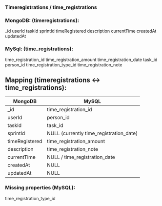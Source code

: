 ### Timeregistrations / time_registrations

### MongoDB: (timeregistrations):
_id
userId
taskId
sprintId
timeRegistered
description
currentTime
createdAt
updatedAt

### MySql: (time_registrations):
time_registration_id
time_registration_amount
time_registration_date
task_id
person_id
time_registration_type_id
time_registration_note

## Mapping (timeregistrations <-> time_registrations):
| MongoDB | MySQL |
|---------|-------|
| _id | time_registration_id |
| userId | person_id |
| taskId | task_id |
| sprintId | NULL (currently time_registration_date) |
| timeRegistered | time_registration_amount |
| description | time_registration_note |
| currentTime | NULL / time_registration_date |
| createdAt | NULL |
| updatedAt | NULL |

### Missing properties (MySQL):
time_registration_type_id